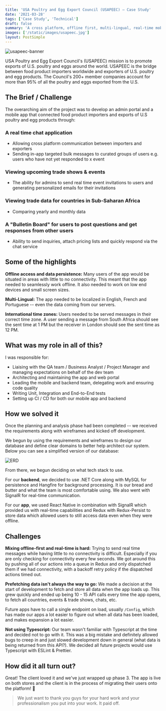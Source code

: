 ```yaml
---
title: 'USA Poultry and Egg Export Council (USAPEEC) — Case Study'
date: '2021-03-28'
tags: ['Case Study', 'Technical']
draft: false
summary: 'A cross platform, offline first, multi-lingual, real-time mobile application and an admin portal that bridges the gap between food product importers worldwide and exporters of U.S. poultry and egg products.'
images: ['/static/images/usapeec.jpg']
layout: PostSimple
---
```


![usapeec-banner](/static/images/usapeec.jpg)

USA Poultry and Egg Export Council's (USAPEEC) mission is to promote exports of U.S. poultry and eggs around the world. USAPEEC is the bridge between food product importers worldwide and exporters of U.S. poultry and egg products. The Council's 200+ member companies account for more than 95% of all the poultry and eggs exported from the U.S.

## The Brief / Challenge

The overarching aim of the project was to develop an admin portal and a mobile app that connected food product importers and exports of U.S poultry and egg products through:

### A real time chat application

- Allowing cross platform communication between importers and exporters
- Sending in-app targeted bulk messages to curated groups of users e.g. users who have not yet responded to x event

### Viewing upcoming trade shows & events

- The ability for admins to send real time event invitations to users and generating personalized emails for their invitations

### Viewing trade data for countries in Sub-Saharan Africa

- Comparing yearly and monthly data

### A "Bulletin Board" for users to post questions and get responses from other users

- Ability to send inquiries, attach pricing lists and quickly respond via the chat service

## Some of the highlights

**Offline access and data persistence:** Many users of the app would be situated in areas with little to no connectivity. This meant that the app needed to seamlessly work offline. It also needed to work on low end devices and small screen sizes.

**Multi-Lingual:** The app needed to be localized in English, French and Portuguese -- even the data coming from our servers.

**International time zones:** Users needed to be served messages in their correct time zone. A user sending a message from South Africa should see the sent time at 1 PM but the receiver in London should see the sent time as 12 PM.

## What was my role in all of this?

I was responsible for:

- Liaising with the QA team / Business Analyst / Project Manager and managing expectations on behalf of the dev team
- Architecting and maintaining the app and web portal
- Leading the mobile and backend team, delegating work and ensuring code quality
- Writing Unit, Integration and End-to-End tests
- Setting up CI / CD for both our mobile app and backend

## How we solved it

Once the planning and analysis phase had been completed -- we received the requirements along with wireframes and kicked off development.

We begun by using the requirements and wireframes to design our database and define clear domains to better help architect our system. Below you can see a simplified version of our database:

![ERD](/static/images/usapeec/erd.png)

From there, we begun deciding on what tech stack to use.

For our **backend**, we decided to use .NET Core along with MySQL for persistence and Hangfire for background processing. It is our bread and butter and what the team is most comfortable using. We also went with SignalR for real-time communication.

For our **app**, we used React Native in combination with SignalR which provided us with real-time capabilities and Redux with Redux-Persist to store data which allowed users to still access data even when they were offline.

## Challenges

**Mixing offline-first and real-time is hard:** Trying to send real time messages while having little to no connectivity is difficult. Especially if you are only checking for connectivity every few seconds. We got around this by pushing all of our actions into a queue in Redux and only dispatched them if we had connectivity, with a backoff retry policy if the dispatched actions timed out.

**Prefetching data isn't always the way to go:** We made a decision at the start of development to fetch and store all data when the app loads up. This grew quickly and ended up being 10 - 15 API calls every time the app opens, to fetch all countries, events & trade shows, chats, etc.

Future apps have to call a single endpoint on load, usually `/Config`, which has made our apps a lot easier to figure out when all data has been loaded, and makes expansion a lot easier.

**Not using Typescript:** Our team wasn't familiar with Typescript at the time and decided not to go with it. This was a big mistake and definitely allowed bugs to creep in and just slowed development down in general (what data is being returned from this API?). We decided all future projects would use Typescript with ESLint & Prettier.

## How did it all turn out?

Great! The client loved it and we've just wrapped up phase 3. The app is live on both stores and the client is in the process of migrating their users onto the platform! 🥳

> We just want to thank you guys for your hard work and your professionalism you put into your work. It paid off.
